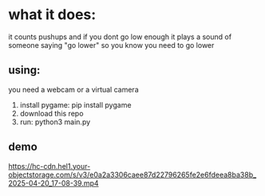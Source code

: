 # what it does:
it counts pushups and if you dont go low enough it plays a sound of someone saying "go lower" so you know you need to go lower

## using:
you need a webcam or a virtual camera

1. install pygame: pip install pygame
2. download this repo
3. run: python3 main.py 

## demo
https://hc-cdn.hel1.your-objectstorage.com/s/v3/e0a2a3306caee87d22796265fe2e6fdeea8ba38b_2025-04-20_17-08-39.mp4